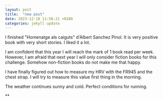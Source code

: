 ```yaml
---
layout: post
title:  "new post"
date: 2023-12-18 11:58:21 +0100
categories: jekyll update
---
```


I finished "Homenatge als caiguts" d'Albert Sanchez Pinol. It is very positive book with very short stories. I liked it a lot.   

I am confident that this year I will reach the mark of 1 book read per week. However, I am afraid that next year I will only consider fiction books for this challenge. Somehow non-fiction books do not make me that happy.

I have finally figured out how to measure my HRV with the FR945 and the chest strap. I will try to measure this value first thing in the morning.

The weather continues sunny and cold. Perfect conditions for running.

![]()**&nbsp;



[jekyll-docs]: https://jekyllrb.com/docs/home
[jekyll-gh]:   https://github.com/jekyll/jekyll
[jekyll-talk]: https://talk.jekyllrb.com/
